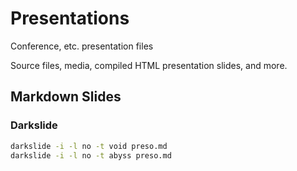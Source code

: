 # Presentations
Conference, etc. presentation files

Source files, media, compiled HTML presentation slides, and more. 

## Markdown Slides

### Darkslide

```sh
darkslide -i -l no -t void preso.md
darkslide -i -l no -t abyss preso.md
```
